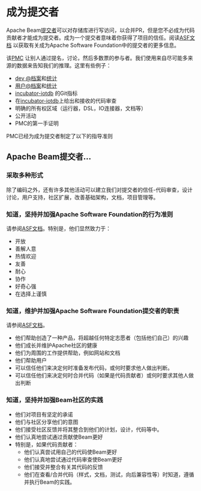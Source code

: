<!--

    Licensed to the Apache Software Foundation (ASF) under one
    or more contributor license agreements.  See the NOTICE file
    distributed with this work for additional information
    regarding copyright ownership.  The ASF licenses this file
    to you under the Apache License, Version 2.0 (the
    "License"); you may not use this file except in compliance
    with the License.  You may obtain a copy of the License at
    
        http://www.apache.org/licenses/LICENSE-2.0
    
    Unless required by applicable law or agreed to in writing,
    software distributed under the License is distributed on an
    "AS IS" BASIS, WITHOUT WARRANTIES OR CONDITIONS OF ANY
    KIND, either express or implied.  See the License for the
    specific language governing permissions and limitations
    under the License.

-->

# 成为提交者

Apache Beam[提交者](https://www.apache.org/foundation/how-it-works.html#committers)可以对存储库进行写访问，以合并PR，但是您不必成为代码贡献者才能成为提交者。成为一个提交者意味着你获得了项目的信任。阅读[ASF文档](https://www.apache.org/dev/committers.html#committer-responsibilities) 以获取有关成为Apache Software Foundation中的提交者的更多信息。

该[PMC](https://www.apache.org/foundation/how-it-works.html#pmc-members) 让别人通过提名，讨论，然后多数票的参与者。我们使用来自尽可能多来源的数据来告知我们的推理。这里有些例子：

- [dev @档案](https://lists.apache.org/list.html?dev@beam.apache.org)和[统计](https://lists.apache.org/trends.html?dev@beam.apache.org)
- [用户@档案](https://lists.apache.org/list.html?user@beam.apache.org)和[统计](https://lists.apache.org/trends.html?user@beam.apache.org)
- [incubator-iotdb](https://github.com/apache/incubator-iotdb/graphs/contributors) 的Git指标
- 在[incubator-iotdb](https://github.com/apache/incubator-iotdb/pulls)上给出和接收的代码审查
- 明确的所有权区域（运行器，DSL，IO连接器，文档等）
- 公开活动
- PMC的第一手证明

PMC已经为成为提交者制定了以下的指导准则

## Apache Beam提交者…

### 采取多种形式

除了编码之外，还有许多其他活动可以建立我们对提交者的信任-代码审查，设计讨论，用户支持，社区扩展，改善基础架构，文档，项目管理等。

### 知道，坚持并加强Apache Software Foundation的行为准则

请参阅[ASF文档](https://www.apache.org/foundation/policies/conduct.html)。特别是，他们显然致力于：

- 开放
- 善解人意
- 热情欢迎
- 友善
- 耐心
- 协作
- 好奇心强
- 在选择上谨慎

### 知道，维护并加强Apache Software Foundation提交者的职责

请参阅[ASF文档](https://www.apache.org/dev/committers.html#committer-responsibilities)。

- 他们帮助创造了一种产品，将超越任何特定志愿者（包括他们自己）的兴趣
- 他们成长并维护Apache社区的健康
- 他们为周围的工作提供帮助，例如网站和文档
- 他们帮助用户
- 可以信任他们来决定何时准备发布代码，或何时要求他人做出判断。
- 可以信任他们来决定何时合并代码（如果是代码贡献者）或何时要求其他人做出判断

### 知道，坚持并加强Beam社区的实践

- 他们对项目有坚定的承诺
- 他们与社区分享他们的意图
- 他们接受社区反馈并将其整合到他们的计划，设计，代码等中。
- 他们认真地尝试通过贡献使Beam更好
- 特别是，如果代码贡献者：
  - 他们认真尝试用自己的代码使Beam更好
  - 他们认真地尝试通过代码审查使Beam更好
  - 他们接受并整合有关其代码的反馈
  - 他们在查看/合并代码（样式，文档，测试，向后兼容性等）时知道，遵循并执行Beam的实践。